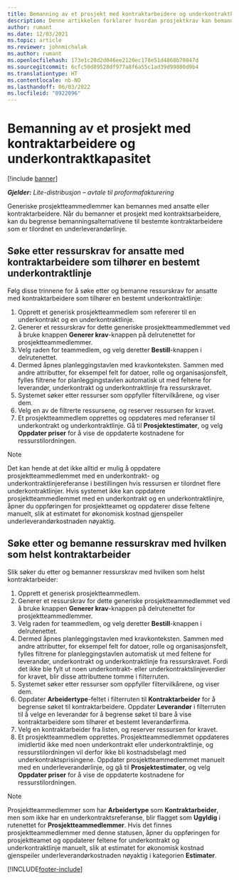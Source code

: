 ```yaml
---
title: Bemanning av et prosjekt med kontraktarbeidere og underkontraktkapasitet
description: Denne artikkelen forklarer hvordan prosjektkrav kan bemannes ved hjelp av kontraktsarbeidere eller underordnet kapasitet i Microsoft Dynamics 365 Project Operations.
author: rumant
ms.date: 12/03/2021
ms.topic: article
ms.reviewer: johnmichalak
ms.author: rumant
ms.openlocfilehash: 173e1c20d2d046ee2120ec178e51d4868b70847d
ms.sourcegitcommit: 6cfc50d89528df977a8f6a55c1ad39d99800d9b4
ms.translationtype: HT
ms.contentlocale: nb-NO
ms.lasthandoff: 06/03/2022
ms.locfileid: "8922096"
---
```

# <a name="staffing-a-project-with-contract-workers-and-subcontracted-capacity"></a>Bemanning av et prosjekt med kontraktarbeidere og underkontraktkapasitet

[!include [banner](../../includes/dataverse-preview.md)]

_**Gjelder:** Lite-distribusjon – avtale til proformafakturering_

Generiske prosjektteammedlemmer kan bemannes med ansatte eller kontraktarbeidere. Når du bemanner et prosjekt med kontraktsarbeidere, kan du begrense bemanningsalternativene til bestemte kontraktarbeidere som er tilordnet en underleverandørlinje. 

## <a name="search-for-staff-resource-requirements-with-contract-workers-that-belong-to-a-specific-subcontract-line"></a>Søke etter ressurskrav for ansatte med kontraktarbeidere som tilhører en bestemt underkontraktlinje

Følg disse trinnene for å søke etter og bemanne ressurskrav for ansatte med kontraktarbeidere som tilhører en bestemt underkontraktlinje:

1. Opprett et generisk prosjektteammedlem som refererer til en underkontrakt og en underkontraktlinje.
2. Generer et ressurskrav for dette generiske prosjektteammedlemmet ved å bruke knappen **Generer krav**-knappen på delrutenettet for prosjektteammedlemmer.
3. Velg raden for teammedlem, og velg deretter **Bestill**-knappen i delrutenettet. 
4. Dermed åpnes planleggingstavlen med kravkonteksten. Sammen med andre attributter, for eksempel felt for datoer, rolle og organisasjonsfelt, fylles filtrene for planleggingstavlen automatisk ut med feltene for leverandør, underkontrakt og underkontraktlinje fra ressurskravet.
5. Systemet søker etter ressurser som oppfyller filtervilkårene, og viser dem. 
6. Velg en av de filtrerte ressursene, og reserver ressursen for kravet. 
7. Et prosjektteammedlem opprettes og oppdateres med referanser til underkontrakt og underkontraktlinje. Gå til **Prosjektestimater**, og velg **Oppdater priser** for å vise de oppdaterte kostnadene for ressurstilordningen. 

> [!NOTE]
> Det kan hende at det ikke alltid er mulig å oppdatere prosjektteammedlemmet med en underkontrakt- og underkontraktlinjereferanse i bestillingen hvis ressursen er tilordnet flere underkontraktlinjer. Hvis systemet ikke kan oppdatere prosjektteammedlemmet med en underkontrakt og en underkontraktlinjre, åpner du oppføringen for prosjektteamet og oppdaterer disse feltene manuelt, slik at estimatet for økonomisk kostnad gjenspeiler underleverandørkostnaden nøyaktig.

## <a name="search-for-and-staff-resource-requirements-with-any-contract-worker"></a>Søke etter og bemanne ressurskrav med hvilken som helst kontraktarbeider

Slik søker du etter og bemanner ressurskrav med hvilken som helst kontraktarbeider:

1. Opprett et generisk prosjektteammedlem.
2. Generer et ressurskrav for dette generiske prosjektteammedlemmet ved å bruke knappen **Generer krav**-knappen på delrutenettet for prosjektteammedlemmer.
3. Velg raden for teammedlem, og velg deretter **Bestill**-knappen i delrutenettet. 
4. Dermed åpnes planleggingstavlen med kravkonteksten. Sammen med andre attributter, for eksempel felt for datoer, rolle og organisasjonsfelt, fylles filtrene for planleggingstavlen automatisk ut med feltene for leverandør, underkontrakt og underkontraktlinje fra ressurskravet. Fordi det ikke ble fylt ut noen underkontrakt- eller underkontraktslinjeverdier for kravet, blir disse attributtene tomme i filterruten.
5. Systemet søker etter ressurser som oppfyller filtervilkårene, og viser dem.
6. Oppdater **Arbeidertype**-feltet i filterruten til **Kontraktarbeider** for å begrense søket til kontraktarbeidere. Oppdater **Leverandør** i filterruten til å velge en leverandør for å begrense søket til bare å vise kontraktarbeidere som tilhører et bestemt leverandørfirma.
7. Velg en kontraktarbeider fra listen, og reserver ressursen for kravet.
8. Et prosjektteammedlem opprettes. Prosjektteammedlemmet oppdateres imidlertid ikke med noen underkontrakt eller underkontraktlinje, og ressurstilordningen vil derfor ikke bli kostnadsbelagt med underkontraktsprisingene. Oppdater prosjektteammedlemmet manuelt med en underleverandørlinje, og gå til **Prosjektestimater**, og velg **Oppdater priser** for å vise de oppdaterte kostnadene for ressurstilordningen.

> [!NOTE]
> Prosjektteammedlemmer som har **Arbeidertype** som **Kontraktarbeider**, men som ikke har en underkontraktsreferanse, blir flagget som **Ugyldig** i rutenettet for **Prosjektteammedlemmer**. Hvis det finnes prosjektteammedlemmer med denne statusen, åpner du oppføringen for prosjektteamet og oppdaterer feltene for underkontrakt og underkontraktlinje manuelt, slik at estimatet for økonomisk kostnad gjenspeiler underleverandørkostnaden nøyaktig i kategorien **Estimater**. 


[!INCLUDE[footer-include](../../includes/footer-banner.md)]
